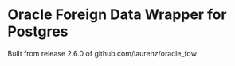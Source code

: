 # Oracle Foreign Data Wrapper for Postgres

Built from release 2.6.0 of github.com/laurenz/oracle_fdw


